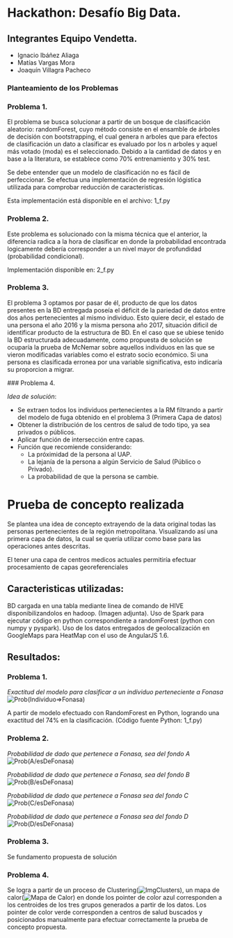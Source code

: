 # Hackathon: Desafío Big Data.

## Integrantes Equipo Vendetta.
- Ignacio Ibáñez Aliaga
- Matías Vargas Mora
- Joaquín Villagra Pacheco

### Planteamiento de los Problemas
### Problema 1.
El problema se busca solucionar a partir de un bosque de clasificación aleatorio: randomForest, cuyo método consiste en el ensamble
de árboles de decisión con bootstrapping, el cual genera n arboles que para efectos de clasificación un dato a clasificar es evaluado por los 
n arboles y aquel más votado (moda) es el seleccionado.
Debido a la cantidad de datos y en base a la literatura, se establece como 70% entrenamiento y 30% test.

Se debe entender que un modelo de clasificación no es fácil de perfeccionar.
Se efectua una implementación de regresión lógistica utilizada para comprobar reducción de caracteristicas.

Esta implementación está disponible en el archivo: 1_f.py

### Problema 2.
Este problema es solucionado con la misma técnica que el anterior, la diferencia radica a la hora de clasificar en donde la probabilidad 
encontrada logicamente debería corresponder a un nivel mayor de profundidad (probabilidad condicional).

Implementación disponible en: 2_f.py

### Problema 3.
El problema 3 optamos por pasar de él, producto de que los datos presentes en la BD entregada poseía el déficit de la pariedad de
datos entre dos años pertenecientes al mismo individuo. Esto quiere decir, el estado de una persona el año 2016 y la misma persona año 2017,
 situación dificil de identificar producto de la estructura de BD.
En el caso que se ubiese tenido la BD estructurada adecuadamente, como propuesta de solución se ocuparía la prueba de McNemar sobre aquellos
 individuos en las que se vieron modificadas variables como el estrato socio económico.
Si una persona es clasificada erronea por una variable significativa, esto indicaría su proporcion a migrar.

### Problema 4.

*Idea de solución*:
- Se extraen todos los individuos pertenecientes a la RM filtrando a partir del modelo de fuga obtenido en el problema 3 (Primera Capa de datos)
- Obtener la distribución de los centros de salud de todo tipo, ya sea privados o públicos.
- Aplicar función de intersección entre capas. 
- Función que recomiende considerando:
	- La próximidad de la persona al UAP.
	- La lejanía de la persona a algún Servicio de Salud (Público o Privado).
	- La probabilidad de que la persona se cambie.

# Prueba de concepto realizada
Se plantea una idea de concepto extrayendo de la data original todas las personas pertenecientes de la región metropolitana. Visualizando 
así una primera capa de datos, la cual se quería utilizar como base para las operaciones antes descritas. 

El tener una capa de centros medicos actuales permitiría efectuar procesamiento de capas georeferenciales 

## Caracteristicas utilizadas:
BD cargada en una tabla mediante linea de comando de HIVE disponibilizandolos en hadoop. (Imagen adjunta).
Uso de Spark para ejecutar código en python correspondiente a randomForest (python con numpy y pyspark).
Uso de los datos entregados de geolocalización en GoogleMaps para HeatMap con el uso de AngularJS 1.6.

## Resultados:

### Problema 1.
*Exactitud del modelo para clasificar a un individuo perteneciente a Fonasa*
![Prob(Individuo=>Fonasa)](https://github.com/JoaquinVillagra/Desafio_hackaton/tree/master/Imagenes/ExactitudDelModelo_desafio1.png)

A partir de modelo efectuado con RandomForest en Python, logrando una exactitud del 74% en la clasificación. (Código fuente Python: 1_f.py) 

### Problema 2.
*Probabilidad de dado que pertenece a Fonasa, sea del fondo A*
![Prob(A/esDeFonasa)](https://github.com/JoaquinVillagra/Desafio_hackaton/tree/master/Imagenes/TramoA.png)

*Probabilidad de dado que pertenece a Fonasa, sea del fondo B*
![Prob(B/esDeFonasa)](https://github.com/JoaquinVillagra/Desafio_hackaton/tree/master/Imagenes/TramoB.png)

*Probabilidad de dado que pertenece a Fonasa sea del fondo C*
![Prob(C/esDeFonasa)](https://github.com/JoaquinVillagra/Desafio_hackaton/tree/master/Imagenes/TramoC.png)

*Probabilidad de dado que pertenece a Fonasa sea del fondo D*
![Prob(D/esDeFonasa)](https://github.com/JoaquinVillagra/Desafio_hackaton/tree/master/Imagenes/TramoD.png)

### Problema 3.
Se fundamento propuesta de solución

### Problema 4.
Se logra a partir de un proceso de Clustering(![ImgClusters](https://github.com/JoaquinVillagra/Desafio_hackaton/tree/master/Imagenes/clustering.png)), un mapa de calor(![Mapa de Calor](https://github.com/JoaquinVillagra/Desafio_hackaton/tree/master/Imagenes/mapa_calor.png)) en donde los pointer de color azul corresponden a los centroides de los tres grupos generados a partir de los datos. Los pointer de color verde corresponden a centros de salud buscados y posicionados manualmente para efectuar correctamente la prueba de concepto propuesta. 






